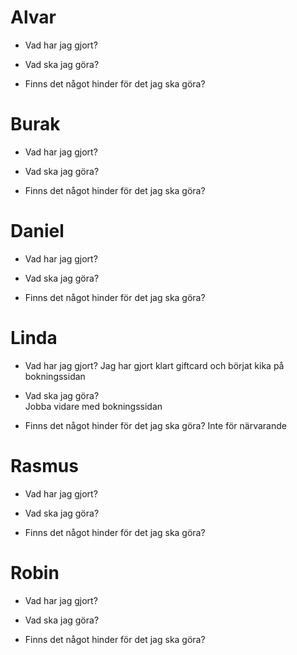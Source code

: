 # Alvar

   * Vad har jag gjort? 

   * Vad ska jag göra?  

   * Finns det något hinder för det jag ska göra?


# Burak

   * Vad har jag gjort? 

   * Vad ska jag göra?  

   * Finns det något hinder för det jag ska göra?


# Daniel

   * Vad har jag gjort? 

   * Vad ska jag göra?  

   * Finns det något hinder för det jag ska göra?


# Linda

   * Vad har jag gjort? 
   Jag har gjort klart giftcard och börjat kika på bokningssidan

   * Vad ska jag göra?  
   Jobba vidare med bokningssidan 

   * Finns det något hinder för det jag ska göra?
   Inte för närvarande


# Rasmus

   * Vad har jag gjort? 

   * Vad ska jag göra?  

   * Finns det något hinder för det jag ska göra?


# Robin

   * Vad har jag gjort? 

   * Vad ska jag göra?  

   * Finns det något hinder för det jag ska göra?